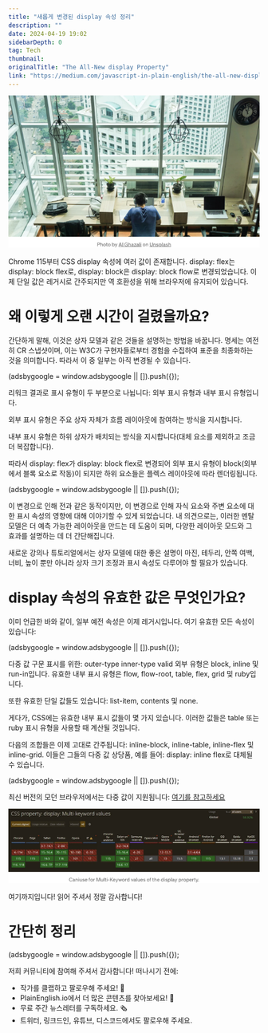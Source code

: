 ```yaml
---
title: "새롭게 변경된 display 속성 정리"
description: ""
date: 2024-04-19 19:02
sidebarDepth: 0
tag: Tech
thumbnail: 
originalTitle: "The All-New display Property"
link: "https://medium.com/javascript-in-plain-english/the-all-new-display-property-e8a41f7ac396"
---
```



![TheAll-NewdisplayProperty_0](./img/TheAll-NewdisplayProperty_0.png)

Chrome 115부터 CSS display 속성에 여러 값이 존재합니다. display: flex는 display: block flex로, display: block은 display: block flow로 변경되었습니다. 이제 단일 값은 레거시로 간주되지만 역 호환성을 위해 브라우저에 유지되어 있습니다.

# 왜 이렇게 오랜 시간이 걸렸을까요?

간단하게 말해, 이것은 상자 모델과 같은 것들을 설명하는 방법을 바꿉니다. 명세는 여전히 CR 스냅샷이며, 이는 W3C가 구현자들로부터 경험을 수집하여 표준을 최종화하는 것을 의미합니다. 따라서 이 중 일부는 아직 변경될 수 있습니다.

<!-- ui-log 수평형 -->
<ins class="adsbygoogle"
  style="display:block"
  data-ad-client="ca-pub-4877378276818686"
  data-ad-slot="9743150776"
  data-ad-format="auto"
  data-full-width-responsive="true"></ins>
<component is="script">
(adsbygoogle = window.adsbygoogle || []).push({});
</component>

리워크 결과로 표시 유형이 두 부분으로 나뉩니다: 외부 표시 유형과 내부 표시 유형입니다.

외부 표시 유형은 주요 상자 자체가 흐름 레이아웃에 참여하는 방식을 지시합니다.

내부 표시 유형은 하위 상자가 배치되는 방식을 지시합니다(대체 요소를 제외하고 조금 더 복잡합니다).

따라서 display: flex가 display: block flex로 변경되어 외부 표시 유형이 block(외부에서 블록 요소로 작동)이 되지만 하위 요소들은 플렉스 레이아웃에 따라 렌더링됩니다.

<!-- ui-log 수평형 -->
<ins class="adsbygoogle"
  style="display:block"
  data-ad-client="ca-pub-4877378276818686"
  data-ad-slot="9743150776"
  data-ad-format="auto"
  data-full-width-responsive="true"></ins>
<component is="script">
(adsbygoogle = window.adsbygoogle || []).push({});
</component>

이 변경으로 인해 전과 같은 동작이지만, 이 변경으로 인해 자식 요소와 주변 요소에 대한 표시 속성의 영향에 대해 이야기할 수 있게 되었습니다. 내 의견으로는, 이러한 멘탈 모델은 더 예측 가능한 레이아웃을 만드는 데 도움이 되며, 다양한 레이아웃 모드와 그 효과를 설명하는 데 더 간단해집니다.

새로운 강의나 튜토리얼에서는 상자 모델에 대한 좋은 설명이 마진, 테두리, 안쪽 여백, 너비, 높이 뿐만 아니라 상자 크기 조정과 표시 속성도 다루어야 할 필요가 있습니다.

# display 속성의 유효한 값은 무엇인가요?

이미 언급한 바와 같이, 일부 예전 속성은 이제 레거시입니다. 여기 유효한 모든 속성이 있습니다:

<!-- ui-log 수평형 -->
<ins class="adsbygoogle"
  style="display:block"
  data-ad-client="ca-pub-4877378276818686"
  data-ad-slot="9743150776"
  data-ad-format="auto"
  data-full-width-responsive="true"></ins>
<component is="script">
(adsbygoogle = window.adsbygoogle || []).push({});
</component>

다중 값 구문 표시를 위한: outer-type inner-type valid 외부 유형은 block, inline 및 run-in입니다. 유효한 내부 표시 유형은 flow, flow-root, table, flex, grid 및 ruby입니다.

또한 유효한 단일 값들도 있습니다: list-item, contents 및 none.

게다가, CSS에는 유효한 내부 표시 값들이 몇 가지 있습니다. 이러한 값들은 table 또는 ruby 표시 유형을 사용할 때 계산될 것입니다.

다음의 조합들은 이제 고대로 간주됩니다: inline-block, inline-table, inline-flex 및 inline-grid. 이들은 그들의 다중 값 상당품, 예를 들어: display: inline flex로 대체될 수 있습니다.

<!-- ui-log 수평형 -->
<ins class="adsbygoogle"
  style="display:block"
  data-ad-client="ca-pub-4877378276818686"
  data-ad-slot="9743150776"
  data-ad-format="auto"
  data-full-width-responsive="true"></ins>
<component is="script">
(adsbygoogle = window.adsbygoogle || []).push({});
</component>

최신 버전의 모던 브라우저에서는 다중 값이 지원됩니다: [여기를 참고하세요](https://caniuse.com/mdn-css_properties_display_multi-keyword_values)

![이미지](./img/TheAll-NewdisplayProperty_1.png)

여기까지입니다!
읽어 주셔서 정말 감사합니다!

# 간단히 정리

<!-- ui-log 수평형 -->
<ins class="adsbygoogle"
  style="display:block"
  data-ad-client="ca-pub-4877378276818686"
  data-ad-slot="9743150776"
  data-ad-format="auto"
  data-full-width-responsive="true"></ins>
<component is="script">
(adsbygoogle = window.adsbygoogle || []).push({});
</component>

저희 커뮤니티에 참여해 주셔서 감사합니다! 떠나시기 전에:

- 작가를 클랩하고 팔로우해 주세요! 👏
- PlainEnglish.io에서 더 많은 콘텐츠를 찾아보세요! 🚀
- 무료 주간 뉴스레터를 구독하세요. 🗞️
- 트위터, 링크드인, 유튜브, 디스코드에서도 팔로우해 주세요.